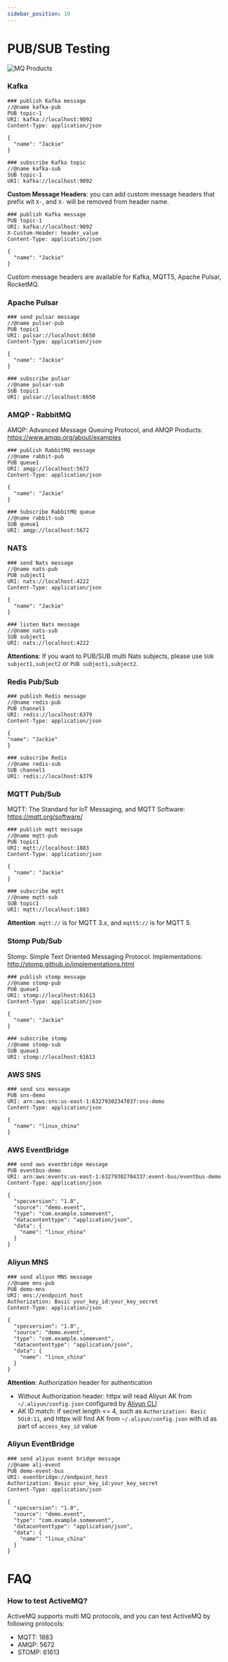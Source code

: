 ```yaml
---
sidebar_position: 10
---
```


# PUB/SUB Testing

![MQ Products](../../static/img/tutorial/mq-products.png)

### Kafka

```
### publish Kafka message
//@name kafka-pub
PUB topic-1
URI: kafka://localhost:9092
Content-Type: application/json

{
  "name": "Jackie"
}
```

```
### subscribe Kafka topic 
//@name kafka-sub
SUB topic-1
URI: kafka://localhost:9092
```

**Custom Message Headers**: you can add custom message headers that prefix wit `X-`, and `X-` will be removed from header name. 

```
### publish Kafka message
PUB topic-1
URI: kafka://localhost:9092
X-Custom-Header: header_value
Content-Type: application/json

{
  "name": "Jackie"
}
```

Custom message headers are available for Kafka, MQTT5, Apache Pulsar, RocketMQ.


### Apache Pulsar

```
### send pulsar message
//@name pulsar-pub
PUB topic1
URI: pulsar://localhost:6650
Content-Type: application/json

{
  "name": "Jackie"
}
```

```
### subscribe pulsar
//@name pulsar-sub
SUB topic1
URI: pulsar://localhost:6650
```

### AMQP - RabbitMQ

AMQP: Advanced Message Queuing Protocol, and AMQP Products: https://www.amqp.org/about/examples

```
### publish RabbitMQ message
//@name rabbit-pub
PUB queue1
URI: amqp://localhost:5672
Content-Type: application/json

{
  "name": "Jackie"
}
```

```
### Subscribe RabbitMQ queue
//@name rabbit-sub
SUB queue1
URI: amqp://localhost:5672
```

### NATS

```
### send Nats message
//@name nats-pub
PUB subject1
URI: nats://localhost:4222
Content-Type: application/json

{
  "name": "Jackie"
}

```

```
### listen Nats message
//@name nats-sub
SUB subject1
URI: nats://localhost:4222
```

**Attentions**: If you want to PUB/SUB multi Nats subjects, please use `SUB subject1,subject2` or `PUB subject1,subject2`.

### Redis Pub/Sub

```
### publish Redis message
//@name redis-pub
PUB channel1
URI: redis://localhost:6379
Content-Type: application/json

{
"name": "Jackie"
}

```

```
### subscribe Redis
//@name redis-sub
SUB channel1
URI: redis://localhost:6379
```

### MQTT Pub/Sub

MQTT: The Standard for IoT Messaging, and MQTT Software: https://mqtt.org/software/

```
### publish mqtt message
//@name mqtt-pub
PUB topic1
URI: mqtt://localhost:1883
Content-Type: application/json

{
  "name": "Jackie"
}
```

```
### subscribe mqtt
//@name mqtt-sub
SUB topic1
URI: mqtt://localhost:1883
```

**Attention**: `mqtt://` is for MQTT 3.x, and `mqtt5://` is for MQTT 5.

### Stomp Pub/Sub

Stomp: Simple Text Oriented Messaging Protocol. Implementations: http://stomp.github.io/implementations.html

```
### publish stomp message
//@name stomp-pub
PUB queue1
URI: stomp://localhost:61613
Content-Type: application/json

{
  "name": "Jackie"
}
```

```
### subscribe stomp
//@name stomp-sub
SUB queue1
URI: stomp://localhost:61613
```

### AWS SNS

```
### send sns message
PUB sns-demo
URI: arn:aws:sns:us-east-1:63279302347037:sns-demo
Content-Type: application/json
               
{
  "name": "linux_china"
}
```

### AWS EventBridge

```
### send aws eventbridge message
PUB eventbus-demo
URI: arn:aws:events:us-east-1:63279302704337:event-bus/eventbus-demo
Content-Type: application/json
                
{
  "specversion": "1.0",
  "source": "demo.event",
  "type": "com.example.someevent",
  "datacontenttype": "application/json",
  "data": {
    "name": "linux_china"
  }
}
```

### Aliyun MNS

```
### send aliyun MNS message
//@name mns-pub
PUB demo-mns
URI: mns://endpoint_host
Authorization: Basic your_key_id:your_key_secret
Content-Type: application/json

{
  "specversion": "1.0",
  "source": "demo.event",
  "type": "com.example.someevent",
  "datacontenttype": "application/json",
  "data": {
    "name": "linux_china"
  }
}
```

**Attention**: Authorization header for authentication

* Without Authorization header: httpx will read Aliyun AK from `~/.aliyun/config.json` configured by [Aliyun CLI](https://github.com/aliyun/aliyun-cli)
* AK ID match:  if secret length <= 4, such as `Authorization: Basic 5Oi0:11`, and httpx will find AK from `~/.aliyun/config.json` with id as part of `access_key_id` value

### Aliyun EventBridge

```
### send aliyun event bridge message
//@name ali-event
PUB demo-event-bus
URI: eventbridge://endpoint_host
Authorization: Basic your_key_id:your_key_secret
Content-Type: application/json

{
  "specversion": "1.0",
  "source": "demo.event",
  "type": "com.example.someevent",
  "datacontenttype": "application/json",
  "data": {
    "name": "linux_china"
  }
}
```

# FAQ

### How to test ActiveMQ?

ActiveMQ supports multi MQ protocols, and you can test ActiveMQ by following protocols:

* MQTT: 1883
* AMQP: 5672
* STOMP: 61613
